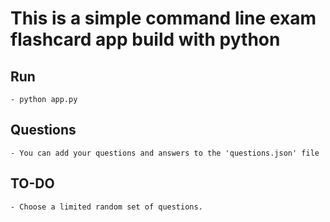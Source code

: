# This is a simple command line exam flashcard app build with python

## Run 
    - python app.py

## Questions 
    - You can add your questions and answers to the 'questions.json' file

 ## TO-DO
    - Choose a limited random set of questions. 